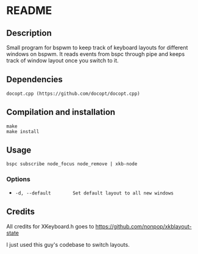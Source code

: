 README
======

Description
-----------

Small program for bspwm to keep track of keyboard layouts for different windows on bspwm.
It reads events from bspc through pipe and keeps track of window layout once you switch to it.

Dependencies
------------

	docopt.cpp (https://github.com/docopt/docopt.cpp)

Compilation and installation
----------------------------

	make
	make install

Usage
-----

	bspc subscribe node_focus node_remove | xkb-node

### Options

- `-d, --default		Set default layout to all new windows` 

Credits
-------

All credits for XKeyboard.h goes to https://github.com/nonpop/xkblayout-state

I just used this guy's codebase to switch layouts.